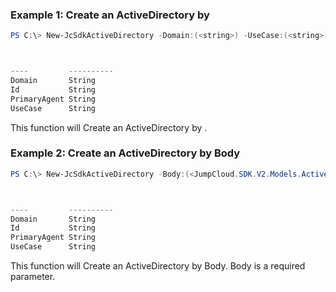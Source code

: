 ### Example 1: Create an ActiveDirectory by
```powershell
PS C:\> New-JcSdkActiveDirectory -Domain:(<string>) -UseCase:(<string>)



----         ----------
Domain       String
Id           String
PrimaryAgent String
UseCase      String


```

This function will Create an ActiveDirectory by .

### Example 2: Create an ActiveDirectory by Body
```powershell
PS C:\> New-JcSdkActiveDirectory -Body:(<JumpCloud.SDK.V2.Models.ActiveDirectory>)



----         ----------
Domain       String
Id           String
PrimaryAgent String
UseCase      String


```

This function will Create an ActiveDirectory by Body. Body is a required parameter.

